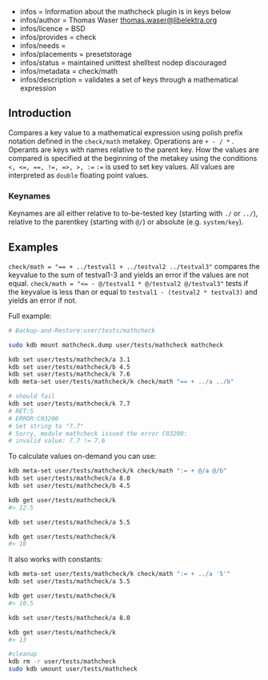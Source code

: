 - infos = Information about the mathcheck plugin is in keys below
- infos/author = Thomas Waser <thomas.waser@libelektra.org>
- infos/licence = BSD
- infos/provides = check
- infos/needs =
- infos/placements = presetstorage
- infos/status = maintained unittest shelltest nodep discouraged
- infos/metadata = check/math
- infos/description = validates a set of keys through a mathematical expression

## Introduction

Compares a key value to a mathematical expression using polish prefix notation defined in the `check/math` metakey.
Operations are `+ - / *` . Operants are keys with names relative to the parent key.
How the values are compared is specified at the beginning of the metakey using the conditions `<, <=, ==, !=, =>, >, :=`
`:=` is used to set key values.
All values are interpreted as `double` floating point values.

### Keynames

Keynames are all either relative to to-be-tested key (starting with `./` or `../`), relative to the parentkey (starting with `@/`) or absolute (e.g. `system/key`).

## Examples

`check/math = "== + ../testval1 + ../testval2 ../testval3"` compares the keyvalue to the sum of testval1-3 and yields an error if the values are not equal.
`check/math = "<= - @/testval1 * @/testval2 @/testval3"` tests if the keyvalue is less than or equal to `testval1 - (testval2 * testval3)` and yields an error if not.

Full example:

```sh
# Backup-and-Restore:user/tests/mathcheck

sudo kdb mount mathcheck.dump user/tests/mathcheck mathcheck

kdb set user/tests/mathcheck/a 3.1
kdb set user/tests/mathcheck/b 4.5
kdb set user/tests/mathcheck/k 7.6
kdb meta-set user/tests/mathcheck/k check/math "== + ../a ../b"

# should fail
kdb set user/tests/mathcheck/k 7.7
# RET:5
# ERROR:C03200
# Set string to "7.7"
# Sorry, module mathcheck issued the error C03200:
# invalid value: 7.7 != 7.6
```

To calculate values on-demand you can use:

```sh
kdb meta-set user/tests/mathcheck/k check/math ":= + @/a @/b"
kdb set user/tests/mathcheck/a 8.0
kdb set user/tests/mathcheck/b 4.5

kdb get user/tests/mathcheck/k
#> 12.5

kdb set user/tests/mathcheck/a 5.5

kdb get user/tests/mathcheck/k
#> 10
```

It also works with constants:

```sh
kdb meta-set user/tests/mathcheck/k check/math ":= + ../a '5'"
kdb set user/tests/mathcheck/a 5.5

kdb get user/tests/mathcheck/k
#> 10.5

kdb set user/tests/mathcheck/a 8.0

kdb get user/tests/mathcheck/k
#> 13

#cleanup
kdb rm -r user/tests/mathcheck
sudo kdb umount user/tests/mathcheck
```
